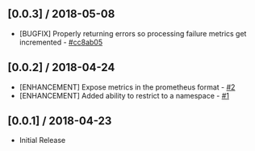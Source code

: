 ## [0.0.3] / 2018-05-08

- [BUGFIX] Properly returning errors so processing failure metrics get incremented - [#cc8ab05](//github.com/jeffersongirao/source-ranges-controller/commits/cc8ab0526351ff159139df9dfac1d8737307a3f0)

## [0.0.2] / 2018-04-24

- [ENHANCEMENT] Expose metrics in the prometheus format - [#2](//github.com/jeffersongirao/source-ranges-controller/issues/2)
- [ENHANCEMENT] Added ability to restrict to a namespace - [#1](//github.com/jeffersongirao/source-ranges-controller/issues/1)

## [0.0.1] / 2018-04-23

- Initial Release
